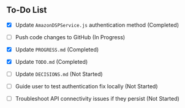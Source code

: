 ## To-Do List

- [x] Update `AmazonDSPService.js` authentication method (Completed)
- [ ] Push code changes to GitHub (In Progress)
- [x] Update `PROGRESS.md` (Completed)
- [x] Update `TODO.md` (Completed)
- [ ] Update `DECISIONS.md` (Not Started)
- [ ] Guide user to test authentication fix locally (Not Started)
- [ ] Troubleshoot API connectivity issues if they persist (Not Started)


